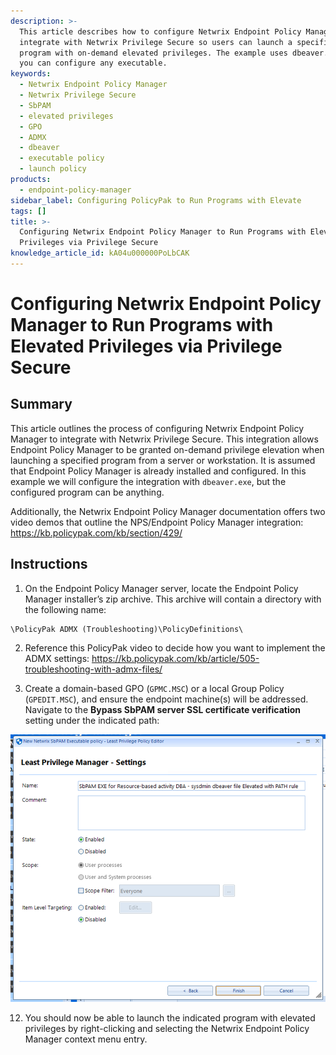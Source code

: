 ```yaml
---
description: >-
  This article describes how to configure Netwrix Endpoint Policy Manager to
  integrate with Netwrix Privilege Secure so users can launch a specified
  program with on-demand elevated privileges. The example uses dbeaver.exe but
  you can configure any executable.
keywords:
  - Netwrix Endpoint Policy Manager
  - Netwrix Privilege Secure
  - SbPAM
  - elevated privileges
  - GPO
  - ADMX
  - dbeaver
  - executable policy
  - launch policy
products:
  - endpoint-policy-manager
sidebar_label: Configuring PolicyPak to Run Programs with Elevate
tags: []
title: >-
  Configuring Netwrix Endpoint Policy Manager to Run Programs with Elevated
  Privileges via Privilege Secure
knowledge_article_id: kA04u000000PoLbCAK
---
```


# Configuring Netwrix Endpoint Policy Manager to Run Programs with Elevated Privileges via Privilege Secure

## Summary

This article outlines the process of configuring Netwrix Endpoint Policy Manager to integrate with Netwrix Privilege Secure. This integration allows Endpoint Policy Manager to be granted on-demand privilege elevation when launching a specified program from a server or workstation. It is assumed that Endpoint Policy Manager is already installed and configured. In this example we will configure the integration with `dbeaver.exe`, but the configured program can be anything.

Additionally, the Netwrix Endpoint Policy Manager documentation offers two video demos that outline the NPS/Endpoint Policy Manager integration: https://kb.policypak.com/kb/section/429/

## Instructions

1. On the Endpoint Policy Manager server, locate the Endpoint Policy Manager installer’s zip archive. This archive will contain a directory with the following name:

```
\PolicyPak ADMX (Troubleshooting)\PolicyDefinitions\
```

2. Reference this PolicyPak video to decide how you want to implement the ADMX settings: https://kb.policypak.com/kb/article/505-troubleshooting-with-admx-files/

3. Create a domain-based GPO (`GPMC.MSC`) or a local Group Policy (`GPEDIT.MSC`), and ensure the endpoint machine(s) will be addressed. Navigate to the **Bypass SbPAM server SSL certificate verification** setting under the indicated path:

![image.png](./images/ka04u00000116HU_0EM4u000007ci9R.png)

12. You should now be able to launch the indicated program with elevated privileges by right-clicking and selecting the Netwrix Endpoint Policy Manager context menu entry.
